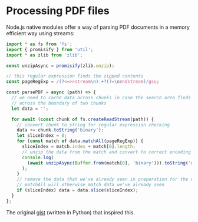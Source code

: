 # Processing PDF files

Node.js native modules offer a way of parsing PDF documents in a memory
efficient way using streams:

```javascript
import * as fs from 'fs';
import { promisify } from 'util';
import * as zlib from 'zlib';

const unzipAsync = promisify(zlib.unzip);

// this regular expression finds the zipped contents
const pageRegExp = /(?<=>>stream\n).+?(?=\nendstream)/gsu;

const parsePDF = async (path) => {
  // we need to cache data across chunks in case the search area finds itself
  // across the boundary of two chunks
  let data = '';

  for await (const chunk of fs.createReadStream(path)) {
    // convert chunk to string for regular expression checking
    data += chunk.toString('binary');
    let sliceIndex = 0;
    for (const match of data.matchAll(pageRegExp)) {
      sliceIndex = match.index + match[0].length;
      // unzip the data from the match and convert to correct encoding
      console.log(
        (await unzipAsync(Buffer.from(match[0], 'binary'))).toString('utf8')
      );
    }
    // remove the data that we've already seen in preparation for the next chunk
    // matchAll will otherwise match data we've already seen
    if (sliceIndex) data = data.slice(sliceIndex);
  }
};
```

The original
[gist](https://gist.github.com/averagesecurityguy/ba8d9ed3c59c1deffbd1390dafa5a3c2)
(written in Python) that inspired this.
